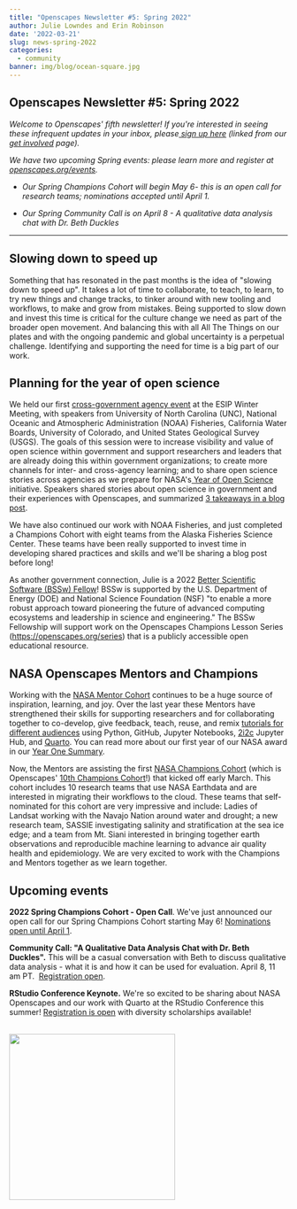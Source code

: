 ```yaml
---
title: "Openscapes Newsletter #5: Spring 2022"
author: Julie Lowndes and Erin Robinson
date: '2022-03-21'
slug: news-spring-2022
categories:
  - community
banner: img/blog/ocean-square.jpg
---
```


## **Openscapes Newsletter #5: Spring 2022**

*Welcome to Openscapes' fifth newsletter! If you're interested in seeing these infrequent updates in your inbox, please[ sign up here](https://docs.google.com/forms/d/e/1FAIpQLSdgVXRp3V-w94GPWkR31RUfyBl37EphdQSlCOcnyeNlf8OLWw/viewform) (linked from our[ get involved](https://openscapes.org/contact) page).*

*We have two upcoming Spring events: please learn more and register at [openscapes.org/events](https://openscapes.github.io/events).*

-   *Our Spring Champions Cohort will begin May 6- this is an open call for research teams; nominations accepted until April 1.*

-   *Our Spring Community Call is on April 8 - A qualitative data analysis chat with Dr. Beth Duckles*

------------------------------------------------------------------------

## **Slowing down to speed up**

Something that has resonated in the past months is the idea of "slowing down to speed up". It takes a lot of time to collaborate, to teach, to learn, to try new things and change tracks, to tinker around with new tooling and workflows, to make and grow from mistakes. Being supported to slow down and invest this time is critical for the culture change we need as part of the broader open movement. And balancing this with all All The Things on our plates and with the ongoing pandemic and global uncertainty is a perpetual challenge. Identifying and supporting the need for time is a big part of our work. 

## **Planning for the year of open science**

We held our first [cross-government agency event](https://2022esipjanuarymeeting.sched.com/event/qkp5/better-science-for-future-us-planning-for-the-year-of-open-science) at the ESIP Winter Meeting, with speakers from University of North Carolina (UNC), National Oceanic and Atmospheric Administration (NOAA) Fisheries, California Water Boards, University of Colorado, and United States Geological Survey (USGS). The goals of this session were to increase visibility and value of open science within government and support researchers and leaders that are already doing this within government organizations; to create more channels for inter- and cross-agency learning; and to share open science stories across agencies as we prepare for NASA's[ Year of Open Science](https://science.nasa.gov/open-science/transform-to-open-science) initiative. Speakers shared stories about open science in government and their experiences with Openscapes, and summarized [3 takeaways in a blog post](https://www.openscapes.org/blog/2022/02/17/esip-winter-2022/).  

We have also continued our work with NOAA Fisheries, and just completed a Champions Cohort with eight teams from the Alaska Fisheries Science Center. These teams have been really supported to invest time in developing shared practices and skills and we'll be sharing a blog post before long!

As another government connection, Julie is a 2022 [Better Scientific Software (BSSw) Fellow](https://bssw.io/pages/meet-our-fellows)! BSSw is supported by the U.S. Department of Energy (DOE) and National Science Foundation (NSF) "to enable a more robust approach toward pioneering the future of advanced computing ecosystems and leadership in science and engineering." The BSSw Fellowship will support work on the Openscapes Champions Lesson Series (<https://openscapes.org/series>) that is a publicly accessible open educational resource.

## **NASA Openscapes Mentors and Champions**

Working with the [NASA Mentor Cohort](https://nasa-openscapes.github.io/mentors.html) continues to be a huge source of inspiration, learning, and joy. Over the last year these Mentors have strengthened their skills for supporting researchers and for collaborating together to co-develop, give feedback, teach, reuse, and remix [tutorials for different audiences](https://nasa-openscapes.github.io/tutorials) using Python, GitHub, Jupyter Notebooks, [2i2c](https://2i2c.org) Jupyter Hub, and [Quarto](https://quarto.org). You can read more about our first year of our NASA award in our [Year One Summary](https://github.com/NASA-Openscapes/how_we_work/blob/main/Openscapes_NASAProgressReport_2021.pdf).

Now, the Mentors are assisting the first [NASA Champions Cohort](https://nasa-openscapes.github.io/2022-nasa-champions) (which is Openscapes' [10th Champions Cohort](https://openscapes.org/cohorts)!) that kicked off early March. This cohort includes 10 research teams that use NASA Earthdata and are interested in migrating their workflows to the cloud. These teams that self-nominated for this cohort are very impressive and include: Ladies of Landsat working with the Navajo Nation around water and drought; a new research team, SASSIE investigating salinity and stratification at the sea ice edge; and a team from Mt. Siani interested in bringing together earth observations and reproducible machine learning to advance air quality health and epidemiology. We are very excited to work with the Champions and Mentors together as we learn together.

## **Upcoming events**

**2022 Spring Champions Cohort - Open Call**. We've just announced our open call for our Spring Champions Cohort starting May 6! [Nominations open until April 1](https://openscapes.github.io/events/posts/2022-05-06-spring/).

**Community Call: "A Qualitative Data Analysis Chat with Dr. Beth Duckles".** This will be a casual conversation with Beth to discuss qualitative data analysis - what it is and how it can be used for evaluation. April 8, 11 am PT.  [Registration open](https://openscapes.github.io/events/posts/2022-04-08-qda-beth-duckles/).

**RStudio Conference Keynote.** We're so excited to be sharing about NASA Openscapes and our work with Quarto at the RStudio Conference this summer! [Registration is open](https://www.rstudio.com/blog/rstudio-conf-2022-is-open-for-registration/) with diversity scholarships available!

<br> <img src="/img/blog/ocean-square.jpg" width="300px"> <br>
